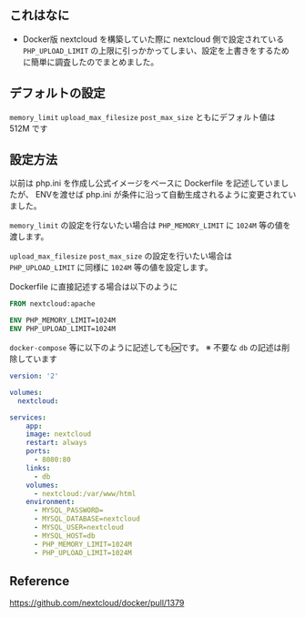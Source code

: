 <!--
title:   nextcloud が用意する公式 Docker イメージで memory_limit, upload_max_filesize, post_max_size を設定し起動する
tags:    Docker,PHP,nextcloud
id:      2f1d743a3936191ba077
private: false
-->
## これはなに
+ Docker版 nextcloud を構築していた際に nextcloud 側で設定されている  `PHP_UPLOAD_LIMIT` の上限に引っかかってしまい、設定を上書きをするために簡単に調査したのでまとめました。

## デフォルトの設定

`memory_limit` `upload_max_filesize` `post_max_size` ともにデフォルト値は 512M です


## 設定方法

以前は php.ini を作成し公式イメージをベースに Dockerfile を記述していましたが、 ENVを渡せば php.ini が条件に沿って自動生成されるように変更されていました。

`memory_limit` の設定を行ないたい場合は `PHP_MEMORY_LIMIT` に `1024M` 等の値を渡します。

`upload_max_filesize` `post_max_size` の設定を行いたい場合は `PHP_UPLOAD_LIMIT` に同様に `1024M` 等の値を設定します。

Dockerfile に直接記述する場合は以下のように

```dockerfile
FROM nextcloud:apache

ENV PHP_MEMORY_LIMIT=1024M
ENV PHP_UPLOAD_LIMIT=1024M

```

`docker-compose` 等に以下のように記述しても🆗です。
※ 不要な `db` の記述は削除しています 

```yml
version: '2'

volumes:
  nextcloud:

services:
    app:
    image: nextcloud
    restart: always
    ports:
      - 8080:80
    links:
      - db
    volumes:
      - nextcloud:/var/www/html
    environment:
      - MYSQL_PASSWORD=
      - MYSQL_DATABASE=nextcloud
      - MYSQL_USER=nextcloud
      - MYSQL_HOST=db
      - PHP_MEMORY_LIMIT=1024M
      - PHP_UPLOAD_LIMIT=1024M
```

## Reference

https://github.com/nextcloud/docker/pull/1379